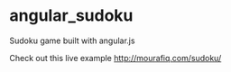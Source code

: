 angular_sudoku
==============

Sudoku game built with angular.js

Check out this live example http://mourafiq.com/sudoku/